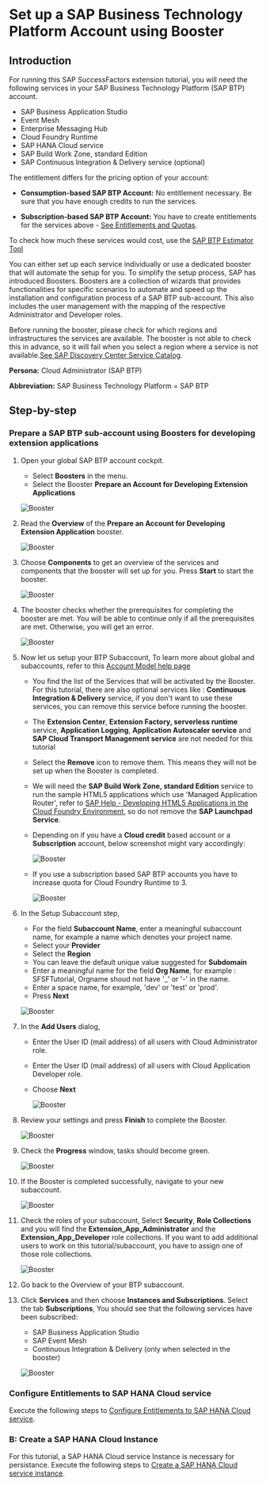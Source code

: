 # Set up a SAP Business Technology Platform Account using Booster

## Introduction

For running this SAP SuccessFactors extension tutorial, you will need the following services in your SAP Business Technology Platform (SAP BTP) account.

* SAP Business Application Studio
* Event Mesh
* Enterprise Messaging Hub
* Cloud Foundry Runtime
* SAP HANA Cloud service
* SAP Build Work Zone, standard Edition
* SAP Continuous Integration & Delivery service (optional)

The entitlement differs for the pricing option of your account:

* **Consumption-based SAP BTP Account:** 
No entitlement necessary. Be sure that you have enough credits to run the services.

* **Subscription-based SAP BTP Account:** 
You have to create entitlements for the services above - [See Entitlements and Quotas](https://help.sap.com/viewer/df50977d8bfa4c9a8a063ddb37113c43/Cloud/en-US/38ecf59cdda64150a102cfaa62d5faab.html#loio363f0f68f9704830ac65c87a2562559b).


To check how much these services would cost, use the [SAP BTP Estimator Tool](https://www.sap.com/products/cloud-platform/pricing/estimator-tool.html?blueprintId=a0ad3bc5-4fcb-4008-b109-bd8f70634d6c)


You can either set up each service individually or use a dedicated booster that will automate the setup for you. To simplify the setup process, SAP has introduced Boosters. Boosters are a collection of wizards that provides functionalities for specific scenarios to automate and speed up the installation and configuration process of a SAP BTP sub-account. This also includes the user management with the mapping of the respective Administrator and Developer roles.

Before running the booster, please check for which regions and infrastructures the services are available. The booster is not able to check this in advance, so it will fail when you select a region where a service is not available.[See SAP Discovery Center Service Catalog](https://help.sap.com/doc/aa1ccd10da6c4337aa737df2ead1855b/Cloud/en-US/3b642f68227b4b1398d2ce1a5351389a.html).


**Persona:** Cloud Administrator (SAP BTP) 

**Abbreviation:** SAP Business Technology Platform = SAP BTP

## Step-by-step

### Prepare a SAP BTP sub-account using Boosters for developing extension applications
 
1. Open your global SAP BTP account cockpit.
   - Select **Boosters** in the menu.
   - Select the Booster **Prepare an Account for Developing Extension Applications**
   
   ![Booster](./images/booster-01.png)

2. Read the **Overview** of the **Prepare an Account for Developing Extension Application** booster.

   ![Booster](./images/booster-02.png)
 
3. Choose **Components** to get an overview of the services and components that the booster will set up for you. Press **Start** to start the booster.

   ![Booster](./images/booster-03.png)

4. The booster checks whether the prerequisites for completing the booster are met. You will be able to continue only if all the prerequisites are met. Otherwise, you will get an error.

   ![Booster](./images/booster-04.png)

5. Now let us setup your BTP Subaccount, To learn more about global and subaccounts, refer to this [Account Model help page](https://help.sap.com/viewer/65de2977205c403bbc107264b8eccf4b/Cloud/en-US/8ed4a705efa0431b910056c0acdbf377.html)
   
   - You find the list of the Services that will be activated by the Booster. For this tutorial, there are also optional services like : **Continuous Integration & Delivery** service, if you don't want to use these services, you can remove this service before running the booster. 
   - The **Extension Center**, **Extension Factory, serverless runtime** service, **Application Logging**, **Application Autoscaler service** and **SAP Cloud Transport Management service** are not needed for this tutorial 
   - Select the **Remove** icon to remove them. This means they will not be set up when the Booster is completed.
   - We will need the **SAP Build Work Zone, standard Edition** service to run the sample HTML5 applications which use 'Managed Application Router', refer to [SAP Help - Developing HTML5 Applications in the Cloud Foundry Environment](https://help.sap.com/viewer/65de2977205c403bbc107264b8eccf4b/Cloud/en-US/11d77aa154f64c2e83cc9652a78bb985.html), so do not remove the **SAP Launchpad Service**.
   - Depending on if you have a **Cloud credit** based account or a **Subscription** account, below screenshot might vary accordingly: 

     ![Booster](./images/booster-05.png)

   - If you use a subscription based SAP BTP accounts you have to increase quota for Cloud Foundry Runtime to 3.

     ![Booster](./images/booster-05aa.png)

6. In the Setup Subaccount step,
   - For the field **Subaccount Name**, enter a meaningful subaccount name, for example a name which denotes your project name.
   - Select your **Provider**
   - Select the **Region**
   - You can leave the default unique value suggested for **Subdomain**
   - Enter a meaningful name for the field **Org Name**, for example : SFSFTutorial, Orgname shoud not have '_' or '-' in the name. 
   - Enter a space name, for example, 'dev' or 'test' or 'prod'.
   - Press **Next**
  
   ![Booster](./images/booster-06.png)

7. In the **Add Users** dialog,
   - Enter the User ID (mail address) of all users with Cloud Administrator role.
   - Enter the User ID (mail address) of all users with Cloud Application Developer role.
   - Choose **Next**
   
     ![Booster](./images/booster-07.png)

8. Review your settings and press **Finish** to complete the Booster.
   
   ![Booster](./images/booster-08.png)

9.  Check the **Progress** window, tasks should become green.
   
    ![Booster](./images/booster-09.png)

10. If the Booster is completed successfully, navigate to your new subaccount.

    ![Booster](./images/booster-10.png)

11. Check the roles of your subaccount, Select **Security**, **Role Collections** and you will find the **Extension_App_Administrator** and the **Extension_App_Developer** role collections. If you want to add additional users to work on this tutorial/subaccount, you have to assign one of those role collections.

    ![Booster](./images/booster-11.png)

12. Go back to the Overview of your BTP subaccount.

13. Click **Services** and then choose **Instances and Subscriptions**. Select the tab **Subscriptions**, You should see that the following services have been subscribed:

    * SAP Business Application Studio
    * SAP Event Mesh
    * Continuous Integration & Delivery (only when selected in the booster)
    

    ![Booster](./images/booster-12.png)

### Configure Entitlements to SAP HANA Cloud service


Execute the following steps to [Configure Entitlements to SAP HANA Cloud service](https://github.com/SAP-samples/cloud-extension-ecc-business-process/tree/mission/mission/scp-setup#configure-entitlements-to-sap-hana-service).
   

### B: Create a SAP HANA Cloud Instance

For this tutorial, a SAP HANA Cloud service Instance is necessary for persistance. Execute the following steps to [Create a SAP HANA Cloud service instance](https://github.com/SAP-samples/cloud-extension-ecc-business-process/tree/mission/mission/scp-setup#b-create-a-sap-hana-cloud-service-instance).

